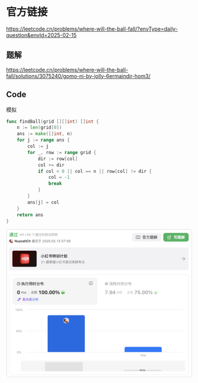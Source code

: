 # 官方链接

https://leetcode.cn/problems/where-will-the-ball-fall/?envType=daily-question&envId=2025-02-15

## 题解

https://leetcode.cn/problems/where-will-the-ball-fall/solutions/3075240/gomo-ni-by-jolly-6ermaindir-hom3/

## Code

模拟

```go
func findBall(grid [][]int) []int {
	n := len(grid[0])
	ans := make([]int, n)
	for j := range ans {
		col := j
		for _, row := range grid {
			dir := row[col]
			col += dir
			if col < 0 || col == n || row[col] != dir {
				col = -1
				break
			}
		}
		ans[j] = col
	}
	return ans
}
```

![image-20250215075948401](../../pic/image-20250215075948401.png)
